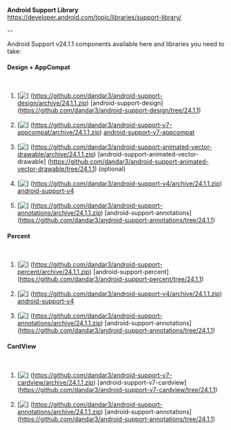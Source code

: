 **Android Support Library**<br/>
https://developer.android.com/topic/libraries/support-library/

--

Android Support v24.1.1 components available here and libraries you need to take:

#### Design + AppCompat
&#160;&#160;&#160;&#160;&#160;
1. [<img src="https://github.com/google/material-design-icons/blob/master/file/1x_web/ic_file_download_black_24dp.png" align="top" />]
(https://github.com/dandar3/android-support-design/archive/24.1.1.zip)
[android-support-design]
(https://github.com/dandar3/android-support-design/tree/24.1.1)<br/>
&#160;&#160;&#160;&#160;&#160;
2. [<img src="https://github.com/google/material-design-icons/blob/master/file/1x_web/ic_file_download_black_24dp.png" align="top" />]
(https://github.com/dandar3/android-support-v7-appcompat/archive/24.1.1.zip)
[android-support-v7-appcompat](https://github.com/dandar3/android-support-v7-appcompat/tree/24.1.1)<br/>
&#160;&#160;&#160;&#160;&#160;
3. [<img src="https://github.com/google/material-design-icons/blob/master/file/1x_web/ic_file_download_black_24dp.png" align="top" />]
(https://github.com/dandar3/android-support-animated-vector-drawable/archive/24.1.1.zip)
[android-support-animated-vector-drawable]
(https://github.com/dandar3/android-support-animated-vector-drawable/tree/24.1.1) (optional)<br/>
&#160;&#160;&#160;&#160;&#160;
4. [<img src="https://github.com/google/material-design-icons/blob/master/file/1x_web/ic_file_download_black_24dp.png" align="top" />]
(https://github.com/dandar3/android-support-v4/archive/24.1.1.zip)
[android-support-v4](https://github.com/dandar3/android-support-v4/tree/24.1.1)<br/>
&#160;&#160;&#160;&#160;&#160;
5. [<img src="https://github.com/google/material-design-icons/blob/master/file/1x_web/ic_file_download_black_24dp.png" align="top" />]
(https://github.com/dandar3/android-support-annotations/archive/24.1.1.zip)
[android-support-annotations]
(https://github.com/dandar3/android-support-annotations/tree/24.1.1)<br/>

#### Percent
&#160;&#160;&#160;&#160;&#160;
1. [<img src="https://github.com/google/material-design-icons/blob/master/file/1x_web/ic_file_download_black_24dp.png" align="top" />]
(https://github.com/dandar3/android-support-percent/archive/24.1.1.zip)
[android-support-percent]
(https://github.com/dandar3/android-support-percent/tree/24.1.1)<br/>
&#160;&#160;&#160;&#160;&#160;
2. [<img src="https://github.com/google/material-design-icons/blob/master/file/1x_web/ic_file_download_black_24dp.png" align="top" />]
(https://github.com/dandar3/android-support-v4/archive/24.1.1.zip)
[android-support-v4](https://github.com/dandar3/android-support-v4/tree/24.1.1)<br/>
&#160;&#160;&#160;&#160;&#160;
3. [<img src="https://github.com/google/material-design-icons/blob/master/file/1x_web/ic_file_download_black_24dp.png" align="top" />]
(https://github.com/dandar3/android-support-annotations/archive/24.1.1.zip)
[android-support-annotations]
(https://github.com/dandar3/android-support-annotations/tree/24.1.1)<br/>

#### CardView
&#160;&#160;&#160;&#160;&#160;
1. [<img src="https://github.com/google/material-design-icons/blob/master/file/1x_web/ic_file_download_black_24dp.png" align="top" />]
(https://github.com/dandar3/android-support-v7-cardview/archive/24.1.1.zip)
[android-support-v7-cardview]
(https://github.com/dandar3/android-support-v7-cardview/tree/24.1.1)<br/>
&#160;&#160;&#160;&#160;&#160;
2. [<img src="https://github.com/google/material-design-icons/blob/master/file/1x_web/ic_file_download_black_24dp.png" align="top" />]
(https://github.com/dandar3/android-support-annotations/archive/24.1.1.zip)
[android-support-annotations]
(https://github.com/dandar3/android-support-annotations/tree/24.1.1)<br/>


<!--
 TEMPLATE
 ~~~~~~~~
&#160;&#160;&#160;&#160;&#160;
x. [<img src="https://github.com/google/material-design-icons/blob/master/file/1x_web/ic_file_download_black_24dp.png" align="top" />]
(https://github.com/dandar3/PROJECT/archive/VERSION.zip)
[PROJECT]
(https://github.com/dandar3/PROJECT/tree/VERSION)<br/>
 -->
